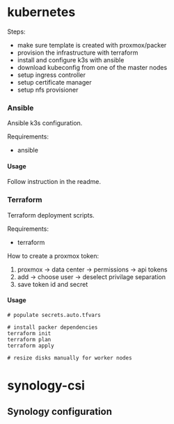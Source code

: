# kubernetes

Steps:
- make sure template is created with proxmox/packer
- provision the infrastructure with terraform
- install and configure k3s with ansible
- download kubeconfig from one of the master nodes
- setup ingress controller
- setup certificate manager
- setup nfs provisioner


### Ansible

Ansible k3s configuration.

Requirements:
- ansible

#### Usage

Follow instruction in the readme.

### Terraform

Terraform deployment scripts.

Requirements:
- terraform

How to create a proxmox token:
1. proxmox -> data center -> permissions -> api tokens
2. add -> choose user -> deselect privilage separation
3. save token id and secret

#### Usage
```
# populate secrets.auto.tfvars

# install packer dependencies
terraform init
terraform plan
terraform apply

# resize disks manually for worker nodes

```

# synology-csi

## Synology configuration
